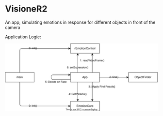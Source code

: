 # VisioneR2
An app, simulating emotions in response for different objects in front of the camera

Application Logic:

![seq](doc/assets/sequence.drawio.svg)
